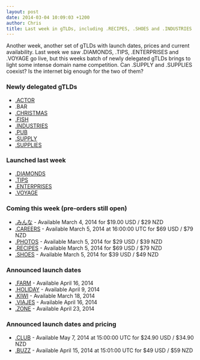 ```yaml
---
layout: post
date: 2014-03-04 10:09:03 +1200
author: Chris
title: Last week in gTLDs, including .RECIPES, .SHOES and .INDUSTRIES
---
```


<!-- excerpt -->

Another week, another set of gTLDs with launch dates, prices and current availability. Last week we saw .DIAMONDS, .TIPS, .ENTERPRISES and .VOYAGE go live, but this weeks batch of newly delegated gTLDs brings to light some intense domain name competition. Can .SUPPLY and .SUPPLIES coexist? Is the internet big enough for the two of them?

<!-- /excerpt -->

### Newly delegated gTLDs

+ [.ACTOR](https://iwantmyname.com/domains/dot-actor)
+ .BAR
+ [.CHRISTMAS](https://iwantmyname.com/domains/dot-christmas)
+ [.FISH](https://iwantmyname.com/domains/dot-fish)
+ [.INDUSTRIES](https://iwantmyname.com/domains/dot-industries)
+ [.PUB](https://iwantmyname.com/domains/dot-pub)
+ [.SUPPLY](https://iwantmyname.com/domains/dot-supply)
+ [.SUPPLIES](https://iwantmyname.com/domains/dot-supplies)

### Launched last week

+ [.DIAMONDS](https://iwantmyname.com/domains/dot-diamonds)
+ [.TIPS](https://iwantmyname.com/domains/dot-tips)
+ [.ENTERPRISES](https://iwantmyname.com/domains/dot-enterprises)
+ [.VOYAGE](https://iwantmyname.com/domains/dot-voyage)

### Coming this week (pre-orders still open)

+ [.みんな](https://iwantmyname.com/domains/dot-%E3%81%BF%E3%82%93%E3%81%AA) - Available March 4, 2014 for $19.00 USD / $29 NZD
+ [.CAREERS](https://iwantmyname.com/domains/dot-careers) - Available March 5, 2014 at 16:00:00 UTC for $69 USD / $79 NZD
+ [.PHOTOS](https://iwantmyname.com/domains/dot-photos) - Available March 5, 2014 for $29 USD / $39 NZD
+ [.RECIPES](https://iwantmyname.com/domains/dot-recipes) - Available March 5, 2014 for $69 USD / $79 NZD
+ [.SHOES](https://iwantmyname.com/domains/dot-shoes) - Available March 5, 2014 for $39 USD / $49 NZD

### Announced launch dates

+ [.FARM](https://iwantmyname.com/domains/dot-farm) - Available April 16, 2014
+ [.HOLIDAY](https://iwantmyname.com/domains/dot-holiday) - Available April 9, 2014
+ [.KIWI](https://iwantmyname.com/domains/dot-kiwi) - Available March 18, 2014
+ [.VIAJES](https://iwantmyname.com/domains/dot-viajes) - Available April 16, 2014
+ [.ZONE](https://iwantmyname.com/domains/dot-zone) - Available April 23, 2014

### Announced launch dates and pricing

+ [.CLUB](https://iwantmyname.com/domains/dot-club) - Available May 7, 2014 at 15:00:00 UTC for $24.90 USD / $34.90 NZD
+ [.BUZZ](https://iwantmyname.com/domains/dot-buzz) - Available April 15, 2014 at 15:01:00 UTC for $49 USD / $59 NZD

